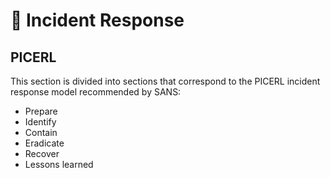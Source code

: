 # 🍏 Incident Response

## PICERL

This section is divided into sections that correspond to the PICERL incident response model recommended by SANS:

* Prepare
* Identify&#x20;
* Contain
* Eradicate
* Recover
* Lessons learned

